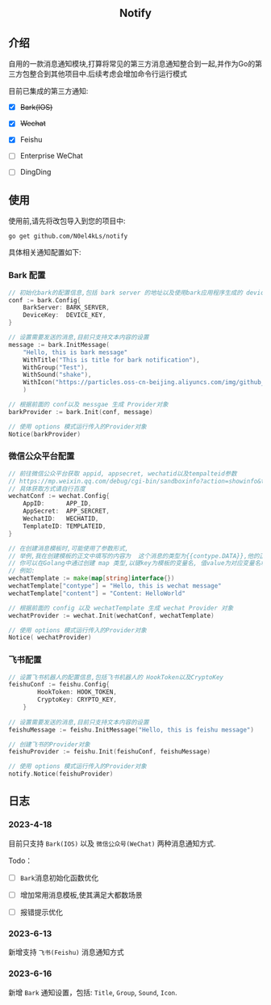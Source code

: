 <h2 align='center'>Notify</h2>

## 介绍

自用的一款消息通知模块,打算将常见的第三方消息通知整合到一起,并作为Go的第三方包整合到其他项目中.后续考虑会增加命令行运行模式

目前已集成的第三方通知:

- [x] ~~Bark(IOS)~~

- [x] ~~Wechat~~
- [x] Feishu
- [ ] Enterprise WeChat
- [ ] DingDing



## 使用

使用前,请先将改包导入到您的项目中:

```
go get github.com/N0el4kLs/notify
```



具体相关通知配置如下:

### Bark 配置

```go
// 初始化bark的配置信息,包括 bark server 的地址以及使用bark应用程序生成的 devicekey
conf := bark.Config{
	BarkServer: BARK_SERVER,
	DeviceKey:  DEVICE_KEY,
}

// 设置需要发送的消息,目前只支持文本内容的设置
message := bark.InitMessage(
	"Hello, this is bark message"
	WithTitle("This is title for bark notification"),
	WithGroup("Test"),
	WithSound("shake"),
	WithIcon("https://particles.oss-cn-beijing.aliyuncs.com/img/github_bark_icon-1686929068926.png"),
	)

// 根据前面的 conf以及 messgae 生成 Provider对象
barkProvider := bark.Init(conf, message)

// 使用 options 模式运行传入的Provider对象
Notice(barkProvider)
```



### 微信公众平台配置

```go
// 前往微信公众平台获取 appid, appsecret, wechatid以及tempalteid参数
// https://mp.weixin.qq.com/debug/cgi-bin/sandboxinfo?action=showinfo&t=sandbox/
// 具体获取方式请自行百度
wechatConf := wechat.Config{
	AppID:      APP_ID,
	AppSecret:  APP_SERCRET,
	WechatID:   WECHATID,
	TemplateID: TEMPLATEID,
}

// 在创建消息模板时,可能使用了参数形式,
// 举例,我在创建模板的正文中填写的内容为  这个消息的类型为{{contype.DATA}},他的正文如下:{{content.DATA}}
// 你可以在Golang中通过创建 map 类型,以键key为模板的变量名, 值value为对应变量名填充的值
// 例如:
wechatTemplate := make(map[string]interface{})
wechatTemplate["contype"] = "Hello, this is wechat message"
wechatTemplate["content"] = "Content: HelloWorld"

// 根据前面的 config 以及 wechatTemplate 生成 wechat Provider 对象
wechatProvider := wechat.Init(wechatConf, wechatTemplate)

// 使用 options 模式运行传入的Provider对象
Notice( wechatProvider)
```

### 飞书配置

```go
// 设置飞书机器人的配置信息,包括飞书机器人的 HookToken以及CryptoKey
feishuConf := feishu.Config{
		HookToken: HOOK_TOKEN,
		CryptoKey: CRYPTO_KEY,
	}
	
// 设置需要发送的消息,目前只支持文本内容的设置	
feishuMessage := feishu.InitMessage("Hello, this is feishu message")

// 创建飞书的Provider对象
feishuProvider := feishu.Init(feishuConf, feishuMessage)

// 使用 options 模式运行传入的Provider对象
notify.Notice(feishuProvider)
```



## 日志

### 2023-4-18

目前只支持 `Bark(IOS)` 以及 `微信公众号(WeChat)` 两种消息通知方式.

Todo：

- [ ] `Bark`消息初始化函数优化
- [ ] 增加常用消息模板,使其满足大都数场景
- [ ] 报错提示优化


### 2023-6-13

新增支持 `飞书(Feishu)` 消息通知方式

### 2023-6-16

新增 `Bark` 通知设置，包括: `Title`, `Group`, `Sound`, `Icon`.